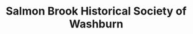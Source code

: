 ---
layout: repo
title: "Salmon Brook Historical Society of  Washburn"
id: 3470
permalink: repos/3470/
---